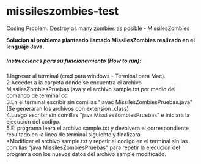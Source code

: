 # missileszombies-test
Coding Problem: Destroy as many zombies as posible - MissilesZombies

<strong> Solucion al problema planteado llamado MissilesZombies realizado en el lenguaje Java. </strong>

##### Instrucciones para su funcionamiento (How to run):

1.Ingresar al terminal (cmd para windows - Terminal para Mac).<br>
2.Acceder a la carpeta donde se encuentra el archivo MissilesZombiesPruebas.java y el archivo sample.txt por medio del comando de terminal cd<br>
3.En el terminal escribir sin comillas "javac MissilesZombiesPruebas.java" (Se generaran los archivos con extension .class)<br>
4.Luego escribir sin comillas "java MissilesZombiesPruebas" e iniciara la ejecucion del codigo.<br>
5.El programa leera el archivo sample.txt y devolvera el correspondiente resultado en la linea de terminal siguiente y finalizara<br>
*Modificar el archivo sample.txt y repetir el codigo en el terminal sin las comillas "java MissilesZombiesPruebas" para repetir la ejecucion del programa con los nuevos datos del archivo sample modificado.<br>
